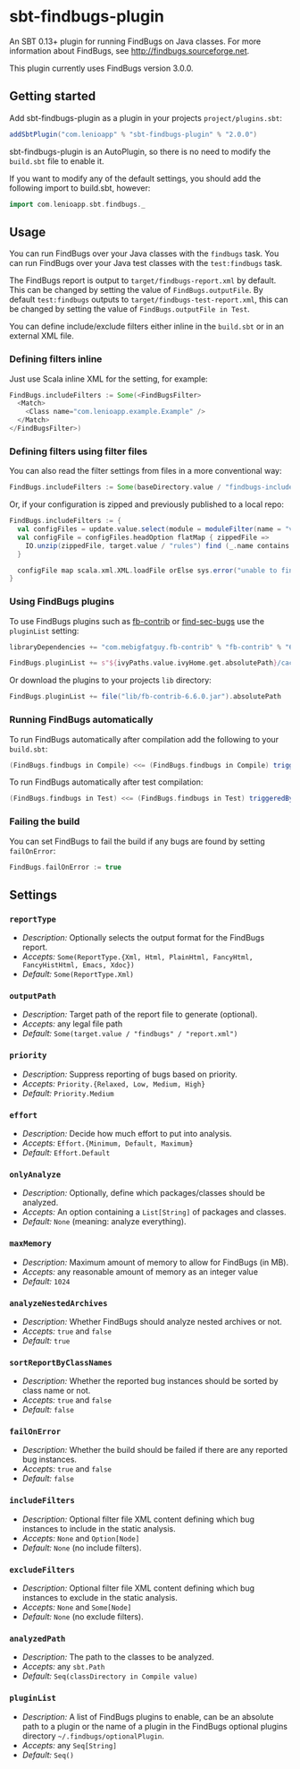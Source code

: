 # sbt-findbugs-plugin

An SBT 0.13+ plugin for running FindBugs on Java classes. For more information about FindBugs, see <http://findbugs.sourceforge.net>.

This plugin currently uses FindBugs version 3.0.0.

## Getting started

Add sbt-findbugs-plugin as a plugin in your projects `project/plugins.sbt`:

```scala
addSbtPlugin("com.lenioapp" % "sbt-findbugs-plugin" % "2.0.0")
```

sbt-findbugs-plugin is an AutoPlugin, so there is no need to modify the `build.sbt` file to enable it.

If you want to modify any of the default settings, you should add the following import to build.sbt, however:

```scala
import com.lenioapp.sbt.findbugs._
```

## Usage

You can run FindBugs over your Java classes with the `findbugs` task. You can run FindBugs over your Java test classes with the `test:findbugs` task.

The FindBugs report is output to `target/findbugs-report.xml` by default. This can be changed by setting the value of `FindBugs.outputFile`. By default `test:findbugs` outputs to `target/findbugs-test-report.xml`, this can be changed by setting the value of `FindBugs.outputFile in Test`.

You can define include/exclude filters either inline in the `build.sbt` or in an external XML file.

### Defining filters inline

Just use Scala inline XML for the setting, for example:

```scala
FindBugs.includeFilters := Some(<FindBugsFilter>
  <Match>
    <Class name="com.lenioapp.example.Example" />
  </Match>
</FindBugsFilter>)
```

### Defining filters using filter files

You can also read the filter settings from files in a more conventional way:

```scala
FindBugs.includeFilters := Some(baseDirectory.value / "findbugs-include-filters.xml")
```

Or, if your configuration is zipped and previously published to a local repo:

```scala
FindBugs.includeFilters := {
  val configFiles = update.value.select(module = moduleFilter(name = "velvetant-sonar"))
  val configFile = configFiles.headOption flatMap { zippedFile =>
    IO.unzip(zippedFile, target.value / "rules") find (_.name contains "velvetant-sonar-findbugs.xml")
  }

  configFile map scala.xml.XML.loadFile orElse sys.error("unable to find config file in update report")
}
```

### Using FindBugs plugins

To use FindBugs plugins such as [fb-contrib](http://fb-contrib.sourceforge.net) or [find-sec-bugs](http://find-sec-bugs.github.io) use the `pluginList` setting:

```scala
libraryDependencies += "com.mebigfatguy.fb-contrib" % "fb-contrib" % "6.6.0"

FindBugs.pluginList += s"${ivyPaths.value.ivyHome.get.absolutePath}/cache/com.mebigfatguy.fb-contrib/fb-contrib/jars/fb-contrib-6.6.0.jar"
```

Or download the plugins to your projects `lib` directory:

```scala
FindBugs.pluginList += file("lib/fb-contrib-6.6.0.jar").absolutePath
```

### Running FindBugs automatically

To run FindBugs automatically after compilation add the following to your `build.sbt`:

```scala
(FindBugs.findbugs in Compile) <<= (FindBugs.findbugs in Compile) triggeredBy (compile in Compile)
```

To run FindBugs automatically after test compilation:

```scala
(FindBugs.findbugs in Test) <<= (FindBugs.findbugs in Test) triggeredBy (compile in Test)
```

### Failing the build

You can set FindBugs to fail the build if any bugs are found by setting `failOnError`:

```scala
FindBugs.failOnError := true
```

## Settings

### `reportType`
* *Description:* Optionally selects the output format for the FindBugs report.
* *Accepts:* `Some(ReportType.{Xml, Html, PlainHtml, FancyHtml, FancyHistHtml, Emacs, Xdoc})`
* *Default:* `Some(ReportType.Xml)`

### `outputPath`
* *Description:* Target path of the report file to generate (optional).
* *Accepts:* any legal file path
* *Default:* `Some(target.value / "findbugs" / "report.xml")`

### `priority`
* *Description:* Suppress reporting of bugs based on priority.
* *Accepts:* `Priority.{Relaxed, Low, Medium, High}`
* *Default:* `Priority.Medium`

### `effort`
* *Description:* Decide how much effort to put into analysis.
* *Accepts:* `Effort.{Minimum, Default, Maximum}`
* *Default:* `Effort.Default`

### `onlyAnalyze`
* *Description:* Optionally, define which packages/classes should be analyzed.
* *Accepts:* An option containing a `List[String]` of packages and classes.
* *Default:* `None` (meaning: analyze everything).

### `maxMemory`
* *Description:* Maximum amount of memory to allow for FindBugs (in MB).
* *Accepts:* any reasonable amount of memory as an integer value
* *Default:* `1024`

### `analyzeNestedArchives`
* *Description:* Whether FindBugs should analyze nested archives or not.
* *Accepts:* `true` and `false`
* *Default:* `true`

### `sortReportByClassNames`
* *Description:* Whether the reported bug instances should be sorted by class name or not.
* *Accepts:* `true` and `false`
* *Default:* `false`

### `failOnError`
* *Description:* Whether the build should be failed if there are any reported bug instances.
* *Accepts:* `true` and `false`
* *Default:* `false`

### `includeFilters`
* *Description:* Optional filter file XML content defining which bug instances to include in the static analysis.
* *Accepts:* `None` and `Option[Node]`
* *Default:* `None` (no include filters).

### `excludeFilters`
* *Description:* Optional filter file XML content defining which bug instances to exclude in the static analysis.
* *Accepts:* `None` and `Some[Node]`
* *Default:* `None` (no exclude filters).

### `analyzedPath`
* *Description:* The path to the classes to be analyzed.
* *Accepts:* any `sbt.Path`
* *Default:* `Seq(classDirectory in Compile value)`

### `pluginList`
* *Description:* A list of FindBugs plugins to enable, can be an absolute path to a plugin or the name of a plugin in the FindBugs optional plugins directory `~/.findbugs/optionalPlugin`.
* *Accepts:* any `Seq[String]`
* *Default:* `Seq()`
